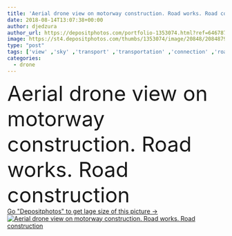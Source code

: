 ```yaml
---
title: 'Aerial drone view on motorway construction. Road works. Road construction'
date: 2018-08-14T13:07:38+00:00
author: djedzura
author_url: https://depositphotos.com/portfolio-1353074.html?ref=64678756
image: https://st4.depositphotos.com/thumbs/1353074/image/20848/208487922/api_thumb_450.jpg?forcejpeg=true
type: "post"
tags: ['view' ,'sky' ,'transport' ,'transportation' ,'connection' ,'road' ,'traffic' ,'modern' ,'bridge' ,'landscape' ,'architecture' ,'construction' ,'structure' ,'urban' ,'way' ,'mountains' ,'street' ,'highway' ,'landmark' ,'crossing' ,'engineering' ,'concrete' ,'freeway' ,'above' ,'motorway' ,'intersection' ,'aerial' ,'junction' ,'roadway' ,'poland' ,'zakopane' ,'overpass' ,'viaduct' ,'steelworks' ,'drone' ,'interchange' ,'asfalt' ,'aerial view' ,'road works' ,'zakopianka' ]
categories: 
  - drone
---
```

<div aling="center">
            <font size="60"> Aerial drone view on motorway construction. Road works. Road construction</font>   
</div>
<div>
    <a href='https://st4.depositphotos.com/thumbs/1353074/image/20848/208487922/api_thumb_450.jpg?forcejpeg=true?ref=64678756' target=_blank > Go "Depositphotos" to get lage size of this picture ->
        <img href='https://st4.depositphotos.com/thumbs/1353074/image/20848/208487922/api_thumb_450.jpg?forcejpeg=true?ref=64678756' src='https://st4.depositphotos.com/1353074/20848/i/950/depositphotos_208487922-stock-photo-aerial-drone-view-motorway-construction.jpg?forcejpeg=true' alt='Aerial drone view on motorway construction. Road works. Road construction' >
    </a>
</div>
